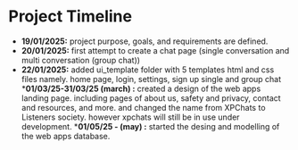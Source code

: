 # Project Timeline
* __19/01/2025:__ project purpose, goals, and requirements are defined. <br>
* __20/01/2025:__ first attempt to create a chat page (single conversation and multi conversation (group chat))
* __22/01/2025:__ added ui_template folder with 5 templates html and css files namely. home page, login, settings, sign up single and group chat
*__01/03/25-31/03/25 (march) :__ created a design of the web apps landing page. including pages of about us, safety and privacy, contact and resources, and more. and changed the name from XPChats to Listeners society. however xpchats will still be in use under development.
*__01/05/25 - (may) :__ started the desing and modelling of the web apps database. 